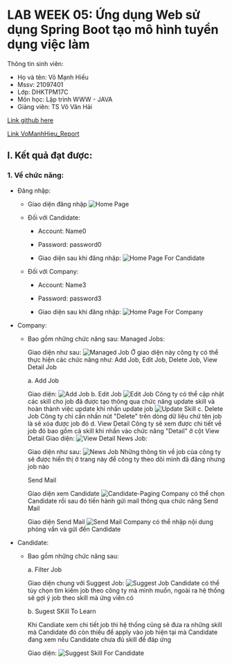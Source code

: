 # LAB WEEK 05: Ứng dụng Web sử dụng Spring Boot tạo mô hình tuyển dụng việc làm
Thông tin sinh viên:
- Họ và tên: Võ Mạnh Hiếu
- Mssv: 21097401
- Lớp: DHKTPM17C
- Môn học: Lập trình WWW - JAVA
- Giảng viên: TS Võ Văn Hải

[Link github here](https://github.com/manhhieu120499/lab5_week_wwwJava.git)

[Link VoManhHieu_Report](https://drive.google.com/drive/folders/1yo8mUSeKXkWub27ThTzjgd_80Z83o6U-?usp=drive_link)
## I. Kết quả đạt được:
### 1. Về chức năng:
- Đăng nhập:
    + Giao diện đăng nhập
      ![Home Page](https://res.cloudinary.com/dwzptn5fj/image/upload/v1734074853/z6126220872019_144dd12fcb7ce10e96a4b3b85b4379d6_u7q8ri.jpg)
    + Đối với Candidate:

        - Account: Name0
  
        - Password: password0
  
        - Giao diện sau khi đăng nhập: 
        ![Home Page For Candidate](https://res.cloudinary.com/dwzptn5fj/image/upload/v1734074853/z6126254738271_d315ae690494b1042ce9d96fbf2566b7_t8vzsq.jpg)
    + Đối với Company:
  
        - Account: Name3

        - Password: password3
  
        - Giao diện sau khi đăng nhập:
        ![Home Page For Company](https://res.cloudinary.com/dwzptn5fj/image/upload/v1734074854/z6126256319660_38726b31615fdb1694aae00e38ee1e27_brjhtq.jpg)
- Company:
    + Bao gồm những chức năng sau: 
        Managed Jobs: 
            
        Giao diện như sau: 
        ![Managed Job](https://res.cloudinary.com/dwzptn5fj/image/upload/v1734075818/z6126323720653_ea4445937d16e588771dee8422eaa8d1_a7ktte.jpg)
        Ở giao diện này công ty có thể thực hiện các chức năng như: Add Job, Edit Job, Delete Job, View Detail Job
        
        a. Add Job
        
       Giao diện: 
        ![Add Job](https://res.cloudinary.com/dwzptn5fj/image/upload/v1734075818/z6126325513833_384c65f02f4a2ab219bdbe57948701ba_aewjdr.jpg)
        b. Edit Job
        ![Edit Job](https://res.cloudinary.com/dwzptn5fj/image/upload/v1734076584/z6126365538330_bb216ac0a503c566d4f42162fef25dc4_qncff3.jpg)
        Công ty có thể cập nhật các skill cho job đã được tạo thông qua chức năng update skill và hoàn thành việc update khi nhấn update job
        ![Update Skill](https://res.cloudinary.com/dwzptn5fj/image/upload/v1734076842/z6126398265661_2904dd9ad0b4e5c145137219aebc9cc0_zj3bvt.jpg)
        c. Delete Job
        Công ty chỉ cần nhấn nút "Delete" trên dòng dữ liệu chứ tên job là sẽ xóa được job đó
        d. View Detail
        Công ty sẽ xem được chi tiết về job đó bao gồm cả skill khi nhấn vào chức năng "Detail" ở cột View Detail
        Giao diện:
        ![View Detail](https://res.cloudinary.com/dwzptn5fj/image/upload/v1734076584/z6126380821692_be0346b61f46f2306880119dde5efd97_tsbhuo.jpg)
        News Job:
  
        Giao diện như sau: 
        ![News Job](https://res.cloudinary.com/dwzptn5fj/image/upload/v1734077530/z6126441929290_ee2e51e958e726188a8a8f75a85b9bf9_cafith.jpg)
        Những thông tin về job của công ty sẽ được hiển thị ở trang này để công ty theo dõi mình đã đăng nhưng job nào
        
        Send Mail

        Giao diện xem Candidate
        ![Candidate-Paging](https://res.cloudinary.com/dwzptn5fj/image/upload/v1734266372/z6133222653886_0818e308e5d0aa4bf5b1b347cd7ce042_jwjm5p.jpg)
        Company có thể chọn Candidate rồi sau đó tiến hành gửi mail thông qua chức năng Send Mail
        
        Giao diện Send Mail
        ![Send Mail](https://res.cloudinary.com/dwzptn5fj/image/upload/v1734266371/z6133222987611_9d179470bc8621bb147d654283b3cb6f_lpxzti.jpg)
        Company có thể nhập nội dung phỏng vấn và gửi đến Candidate
- Candidate:
    + Bao gồm những chức năng sau: 
  
        a. Filter Job
  
        Giao diện chung với Suggest Job: 
        ![Suggest Job](https://res.cloudinary.com/dwzptn5fj/image/upload/v1734078081/z6126477161454_cdb029535a31a7b2abde9f4d00d649c4_sqix0v.jpg)
        Candidate có thể tùy chọn tìm kiếm job theo công ty mà mình muốn, ngoài ra hệ thống sẽ gợi ý job theo skill mà ứng
        viên có
  
        b. Sugest SKill To Learn
  
        Khi Candiate xem chi tiết job thì hệ thống cũng sẽ đưa ra những skill mà Candidate đó còn thiếu để apply vào job
        hiện tại mà Candidate đang xem nếu Candidate chưa đủ skill để đáp ứng
        
        Giao diện: 
        ![Suggest Skill For Candidate](https://res.cloudinary.com/dwzptn5fj/image/upload/v1734078588/z6126508010412_36e5264a93e9c658132a4a7699dfa2b0_x87jic.jpg)
        
            